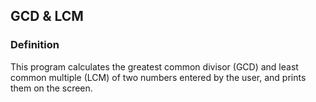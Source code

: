 ## GCD & LCM
### Definition
This program calculates the greatest common divisor (GCD) and least common multiple (LCM) of two numbers entered by the user, and prints them on the screen.